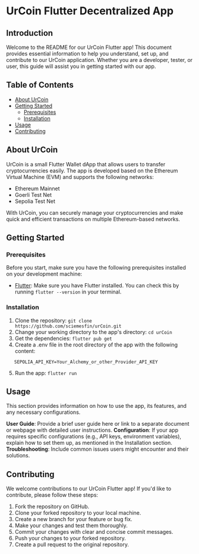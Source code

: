 # UrCoin Flutter Decentralized App

## Introduction
Welcome to the README for our UrCoin Flutter app! This document provides essential information to help you understand, set up, and contribute to our UrCoin application. Whether you are a developer, tester, or user, this guide will assist you in getting started with our app.

## Table of Contents
- [About UrCoin](#about-urcoin)
- [Getting Started](#getting-started)
  - [Prerequisites](#prerequisites)
  - [Installation](#installation)
- [Usage](#usage)
- [Contributing](#contributing)


## About UrCoin
UrCoin is a small Flutter Wallet dApp that allows users to transfer cryptocurrencies easily. The app is developed based on the Ethereum Virtual Machine (EVM) and supports the following networks:
- Ethereum Mainnet
- Goerli Test Net
- Sepolia Test Net

With UrCoin, you can securely manage your cryptocurrencies and make quick and efficient transactions on multiple Ethereum-based networks.

## Getting Started

### Prerequisites
Before you start, make sure you have the following prerequisites installed on your development machine:

- [Flutter](https://flutter.dev/docs/get-started/install): Make sure you have Flutter installed. You can check this by running `flutter --version` in your terminal.

### Installation
1. Clone the repository:
   ```git clone https://github.com/sciemesfin/urCoin.git```
2. Change your working directory to the app's directory:
   ```cd urCoin```
3. Get the dependencies:
   ```flutter pub get```
4. Create a .env file in the root directory of the app with the following content:
```ETHER_SCAN_API_KEY=Your_Ether_Scan_API_KEY
   SEPOLIA_API_KEY=Your_Alchemy_or_other_Provider_API_KEY
```

5. Run the app:
```flutter run```

## Usage
This section provides information on how to use the app, its features, and any necessary configurations.

**User Guide**: Provide a brief user guide here or link to a separate document or webpage with detailed user instructions.
**Configuration**: If your app requires specific configurations (e.g., API keys, environment variables), explain how to set them up, as mentioned in the Installation section.
**Troubleshooting**: Include common issues users might encounter and their solutions.

## Contributing
We welcome contributions to our UrCoin Flutter app! If you'd like to contribute, please follow these steps:

1. Fork the repository on GitHub.
2. Clone your forked repository to your local machine.
3. Create a new branch for your feature or bug fix.
4. Make your changes and test them thoroughly.
5. Commit your changes with clear and concise commit messages.
6. Push your changes to your forked repository.
7. Create a pull request to the original repository.